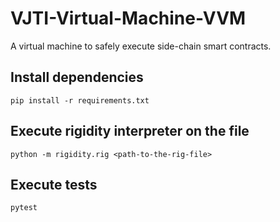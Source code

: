 # VJTI-Virtual-Machine-VVM
A virtual machine to safely execute side-chain smart contracts.

## Install dependencies
```
pip install -r requirements.txt
```

## Execute rigidity interpreter on the file
```
python -m rigidity.rig <path-to-the-rig-file>
```

## Execute tests
```
pytest
```